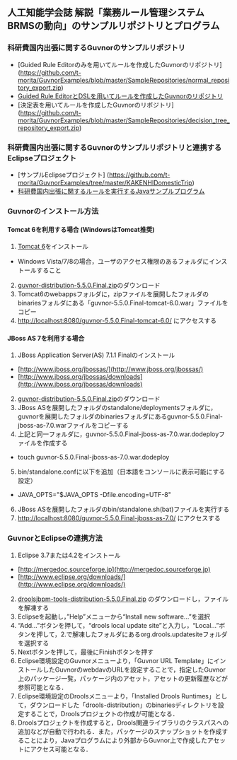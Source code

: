 ##  人工知能学会誌 解説「業務ルール管理システムBRMSの動向」のサンプルリポジトリとプログラム

### 科研費国内出張に関するGuvnorのサンプルリポジトリ
 * [Guided Rule Editorのみを用いてルールを作成したGuvnorのリポジトリ] (https://github.com/t-morita/GuvnorExamples/blob/master/SampleRepositories/normal_repository_export.zip)
 * [Guided Rule EditorとDSLを用いてルールを作成したGuvnorのリポジトリ](https://github.com/t-morita/GuvnorExamples/blob/master/SampleRepositories/dsl_repository_export.zip)
 * [決定表を用いてルールを作成したGuvnorのリポジトリ] (https://github.com/t-morita/GuvnorExamples/blob/master/SampleRepositories/decision_tree_repository_export.zip)

### 科研費国内出張に関するGuvnorのサンプルリポジトリと連携するEclipseプロジェクト
 * [サンプルEclipseプロジェクト] (https://github.com/t-morita/GuvnorExamples/tree/master/KAKENHIDomesticTrip)
 * [科研費国内出張に関するルールを実行するJavaサンプルプログラム](https://github.com/t-morita/GuvnorExamples/blob/master/KAKENHIDomesticTrip/src/main/java/com/sample/KAKENHIDomesticTripTest.java)

### Guvnorのインストール方法
#### Tomcat 6を利用する場合 (WindowsはTomcat推奨)
 1.	 [Tomcat 6](http://tomcat.apache.org/download-60.cgi)をインストール
  * Windows Vista/7/8の場合，ユーザのアクセス権限のあるフォルダにインストールすること
 2. [guvnor-distribution-5.5.0.Final.zip](http://download.jboss.org/drools/release/5.5.0.Final/)のダウンロード
 3. Tomcat6のwebappsフォルダに，zipファイルを展開したフォルダのbinariesフォルダにある「guvnor-5.5.0.Final-tomcat-6.0.war」ファイルをコピー
 4. [http://localhost:8080/guvnor-5.5.0.Final-tomcat-6.0/]([http://localhost:8080/guvnor-5.5.0.Final-tomcat-6.0/) にアクセスする

#### JBoss AS 7を利用する場合
 1.	 JBoss Application Server(AS) 7.1.1 Finalのインストール
  * [http://www.jboss.org/jbossas/](http://www.jboss.org/jbossas/)
  * [http://www.jboss.org/jbossas/downloads](http://www.jboss.org/jbossas/downloads)
 2. [guvnor-distribution-5.5.0.Final.zip](http://download.jboss.org/drools/release/5.5.0.Final/)のダウンロード
 3.  JBoss ASを展開したフォルダのstandalone/deploymentsフォルダに，guvnorを展開したフォルダのbinariesフォルダにあるguvnor-5.5.0.Final-jboss-as-7.0.warファイルをコピーする
 4.	上記と同一フォルダに，guvnor-5.5.0.Final-jboss-as-7.0.war.dodeployファイルを作成する
  * touch guvnor-5.5.0.Final-jboss-as-7.0.war.dodeploy
 5.	bin/standalone.confに以下を追加（日本語をコンソールに表示可能にする設定）
   * JAVA_OPTS="$JAVA_OPTS -Dfile.encoding=UTF-8"
 6. JBoss ASを展開したフォルダのbin/standalone.sh(bat)ファイルを実行する
 7.	 [http://localhost:8080/guvnor-5.5.0.Final-jboss-as-7.0/](http://localhost:8080/guvnor-5.5.0.Final-jboss-as-7.0/) にアクセスする

### GuvnorとEclipseの連携方法
 1. Eclipse 3.7または4.2をインストール
   * [http://mergedoc.sourceforge.jp](http://mergedoc.sourceforge.jp)
   * [http://www.eclipse.org/downloads/](http://www.eclipse.org/downloads/)
 2. [droolsjbpm-tools-distribution-5.5.0.Final.zip](http://download.jboss.org/drools/release/5.5.0.Final/) のダウンロードし，ファイルを解凍する
 3. Eclipseを起動し，”Help”メニューから“Install new software...”を選択
 4. “Add...”ボタンを押して，“drools local update site”と入力し，“Local...”ボタンを押して，2.で解凍したフォルダにあるorg.drools.updatesiteフォルダを選択する
 5. Nextボタンを押して，最後にFinishボタンを押す
 6. Eclipse環境設定のGuvnorメニューより，「Guvnor URL Template」にインストールしたGuvnorのwebdavのURLを設定することで，指定したGuvnor上のパッケージ一覧，パッケージ内のアセット，アセットの更新履歴などが参照可能となる．
 7. Eclipse環境設定のDroolsメニューより，「Installed Drools Runtimes」として，ダウンロードした「drools-distribution」のbinariesディレクトリを設定することで，Droolsプロジェクトの作成が可能となる．
 8. Droolsプロジェクトを作成すると，Drools関連ライブラリのクラスパスへの追加などが自動で行われる．また，パッケージのスナップショットを作成することにより，Javaプログラムにより外部からGuvnor上で作成したアセットにアクセス可能となる．

